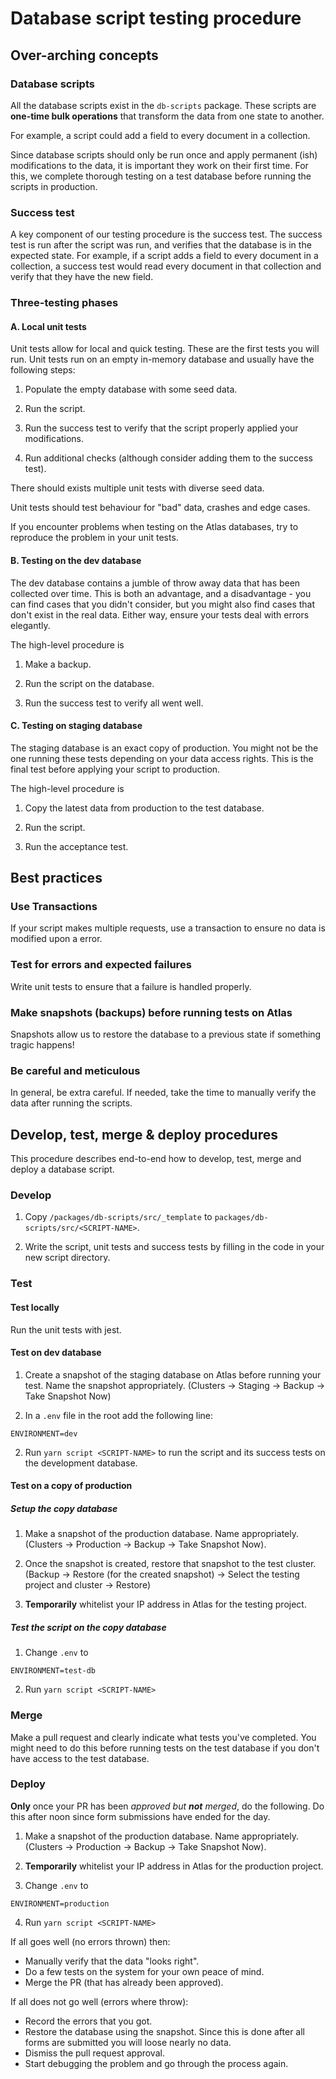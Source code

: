 # Database script testing procedure

## Over-arching concepts

### Database scripts

All the database scripts exist in the `db-scripts` package.
These scripts are **one-time bulk operations** that transform the data from one state to another.

For example, a script could add a field to every document in a collection.

Since database scripts should only be run once and apply permanent (ish) modifications to the data, it is important they work on their first time.
For this, we complete thorough testing on a test database before running the scripts in production.

### Success test

A key component of our testing procedure is the success test.
The success test is run after the script was run, and verifies that the database is in the expected state.
For example, if a script adds a field to every document in a collection,
a success test would read every document in that collection and verify that they have the new field.

### Three-testing phases

#### A. Local unit tests

Unit tests allow for local and quick testing. These are the first tests you will run.
Unit tests run on an empty in-memory database and usually have the following steps:

1. Populate the empty database with some seed data.

2. Run the script.

3. Run the success test to verify that the script properly applied your modifications.

4. Run additional checks (although consider adding them to the success test).

There should exists multiple unit tests with diverse seed data.

Unit tests should test behaviour for "bad" data, crashes and edge cases.

If you encounter problems when testing on the Atlas databases, try to reproduce the problem in your unit tests.

#### B. Testing on the dev database

The dev database contains a jumble of throw away data that has been collected over time.
This is both an advantage, and a disadvantage - you can find cases that you didn't consider,
but you might also find cases that don't exist in the real data. Either way, ensure your tests
deal with errors elegantly.

The high-level procedure is

1. Make a backup.

2. Run the script on the database.

3. Run the success test to verify all went well.

#### C. Testing on staging database

The staging database is an exact copy of production. You might not be the one running these tests
depending on your data access rights. This is the final test before applying your script to production.

The high-level procedure is

1. Copy the latest data from production to the test database.

2. Run the script.

3. Run the acceptance test.

## Best practices

### Use Transactions

If your script makes multiple requests, use a transaction to ensure no data is modified upon a error.

### Test for errors and expected failures

Write unit tests to ensure that a failure is handled properly.

### Make snapshots (backups) before running tests on Atlas

Snapshots allow us to restore the database to a previous state if something tragic happens!

### Be careful and meticulous

In general, be extra careful. If needed, take the time to manually verify the data after running the scripts.

## Develop, test, merge & deploy procedures

This procedure describes end-to-end how to develop, test, merge and deploy a database script.

### Develop

1. Copy `/packages/db-scripts/src/_template` to `packages/db-scripts/src/<SCRIPT-NAME>`.

2. Write the script, unit tests and success tests by filling in the code in your new script directory.

### Test

#### Test locally

Run the unit tests with jest.

#### Test on dev database

1. Create a snapshot of the staging database on Atlas before running your test. Name the snapshot appropriately.
(Clusters -> Staging -> Backup -> Take Snapshot Now)

2. In a `.env` file in the root add the following line:

```
ENVIRONMENT=dev
```

2. Run `yarn script <SCRIPT-NAME>` to run the script and its success tests on the development database.

#### Test on a copy of production

##### Setup the copy database

1. Make a snapshot of the production database. Name appropriately. (Clusters -> Production -> Backup -> Take Snapshot Now).

2. Once the snapshot is created, restore that snapshot to the test cluster.
(Backup -> Restore (for the created snapshot) -> Select the testing project and cluster -> Restore)

3. **Temporarily** whitelist your IP address in Atlas for the testing project.

##### Test the script on the copy database

1. Change `.env` to 

```
ENVIRONMENT=test-db
```

2. Run `yarn script <SCRIPT-NAME>`

### Merge

Make a pull request and clearly indicate what tests you've completed.
You might need to do this before running tests on the test database if you don't have access to the test database.

### Deploy

**Only** once your PR has been *approved but **not** merged*, do the following.
Do this after noon since form submissions have ended for the day.

1. Make a snapshot of the production database. Name appropriately. (Clusters -> Production -> Backup -> Take Snapshot Now).

2. **Temporarily** whitelist your IP address in Atlas for the production project.

3. Change `.env` to 

```
ENVIRONMENT=production
```

4. Run `yarn script <SCRIPT-NAME>`

If all goes well (no errors thrown) then:

- Manually verify that the data "looks right".
- Do a few tests on the system for your own peace of mind.
- Merge the PR (that has already been approved).

If all does not go well (errors where throw):

- Record the errors that you got.
- Restore the database using the snapshot. Since this is done after all forms are submitted you will loose nearly no data.
- Dismiss the pull request approval.
- Start debugging the problem and go through the process again.